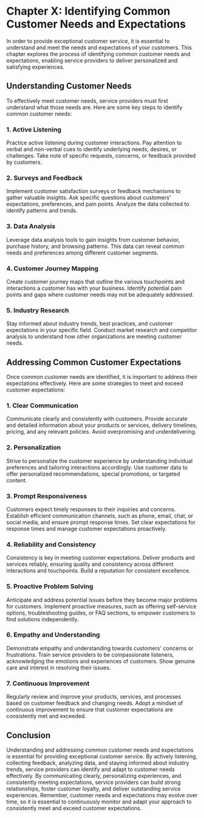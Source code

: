 Chapter X: Identifying Common Customer Needs and Expectations
=============================================================

In order to provide exceptional customer service, it is essential to understand and meet the needs and expectations of your customers. This chapter explores the process of identifying common customer needs and expectations, enabling service providers to deliver personalized and satisfying experiences.

**Understanding Customer Needs**
--------------------------------

To effectively meet customer needs, service providers must first understand what those needs are. Here are some key steps to identify common customer needs:

### 1. **Active Listening**

Practice active listening during customer interactions. Pay attention to verbal and non-verbal cues to identify underlying needs, desires, or challenges. Take note of specific requests, concerns, or feedback provided by customers.

### 2. **Surveys and Feedback**

Implement customer satisfaction surveys or feedback mechanisms to gather valuable insights. Ask specific questions about customers' expectations, preferences, and pain points. Analyze the data collected to identify patterns and trends.

### 3. **Data Analysis**

Leverage data analysis tools to gain insights from customer behavior, purchase history, and browsing patterns. This data can reveal common needs and preferences among different customer segments.

### 4. **Customer Journey Mapping**

Create customer journey maps that outline the various touchpoints and interactions a customer has with your business. Identify potential pain points and gaps where customer needs may not be adequately addressed.

### 5. **Industry Research**

Stay informed about industry trends, best practices, and customer expectations in your specific field. Conduct market research and competitor analysis to understand how other organizations are meeting customer needs.

**Addressing Common Customer Expectations**
-------------------------------------------

Once common customer needs are identified, it is important to address their expectations effectively. Here are some strategies to meet and exceed customer expectations:

### 1. **Clear Communication**

Communicate clearly and consistently with customers. Provide accurate and detailed information about your products or services, delivery timelines, pricing, and any relevant policies. Avoid overpromising and underdelivering.

### 2. **Personalization**

Strive to personalize the customer experience by understanding individual preferences and tailoring interactions accordingly. Use customer data to offer personalized recommendations, special promotions, or targeted content.

### 3. **Prompt Responsiveness**

Customers expect timely responses to their inquiries and concerns. Establish efficient communication channels, such as phone, email, chat, or social media, and ensure prompt response times. Set clear expectations for response times and manage customer expectations proactively.

### 4. **Reliability and Consistency**

Consistency is key in meeting customer expectations. Deliver products and services reliably, ensuring quality and consistency across different interactions and touchpoints. Build a reputation for consistent excellence.

### 5. **Proactive Problem Solving**

Anticipate and address potential issues before they become major problems for customers. Implement proactive measures, such as offering self-service options, troubleshooting guides, or FAQ sections, to empower customers to find solutions independently.

### 6. **Empathy and Understanding**

Demonstrate empathy and understanding towards customers' concerns or frustrations. Train service providers to be compassionate listeners, acknowledging the emotions and experiences of customers. Show genuine care and interest in resolving their issues.

### 7. **Continuous Improvement**

Regularly review and improve your products, services, and processes based on customer feedback and changing needs. Adopt a mindset of continuous improvement to ensure that customer expectations are consistently met and exceeded.

**Conclusion**
--------------

Understanding and addressing common customer needs and expectations is essential for providing exceptional customer service. By actively listening, collecting feedback, analyzing data, and staying informed about industry trends, service providers can identify and adapt to customer needs effectively. By communicating clearly, personalizing experiences, and consistently meeting expectations, service providers can build strong relationships, foster customer loyalty, and deliver outstanding service experiences. Remember, customer needs and expectations may evolve over time, so it is essential to continuously monitor and adapt your approach to consistently meet and exceed customer expectations.
